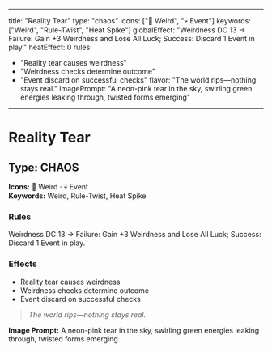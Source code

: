
---
title: "Reality Tear"
type: "chaos"
icons: ["🔮 Weird", "💀 Event"]
keywords: ["Weird", "Rule-Twist", "Heat Spike"]
globalEffect: "Weirdness DC 13 → Failure: Gain +3 Weirdness and Lose All Luck; Success: Discard 1 Event in play."
heatEffect: 0
rules:
  - "Reality tear causes weirdness"
  - "Weirdness checks determine outcome"
  - "Event discard on successful checks"
flavor: "The world rips—nothing stays real."
imagePrompt: "A neon-pink tear in the sky, swirling green energies leaking through, twisted forms emerging"
---

# Reality Tear

## Type: CHAOS

**Icons:** 🔮 Weird · 💀 Event  
**Keywords:** Weird, Rule-Twist, Heat Spike

### Rules
Weirdness DC 13 → Failure: Gain +3 Weirdness and Lose All Luck; Success: Discard 1 Event in play.

### Effects
- Reality tear causes weirdness
- Weirdness checks determine outcome
- Event discard on successful checks

> *The world rips—nothing stays real.*

**Image Prompt:** A neon-pink tear in the sky, swirling green energies leaking through, twisted forms emerging
